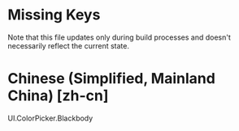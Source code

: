 # Missing Keys
Note that this file updates only during build processes and doesn't necessarily reflect the current state.

# Chinese (Simplified, Mainland China) [zh-cn]
UI.ColorPicker.Blackbody  

